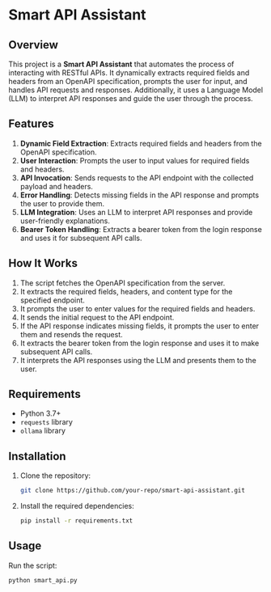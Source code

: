 # Smart API Assistant

## Overview
This project is a **Smart API Assistant** that automates the process of interacting with RESTful APIs. It dynamically extracts required fields and headers from an OpenAPI specification, prompts the user for input, and handles API requests and responses. Additionally, it uses a Language Model (LLM) to interpret API responses and guide the user through the process.

## Features
1. **Dynamic Field Extraction**: Extracts required fields and headers from the OpenAPI specification.
2. **User Interaction**: Prompts the user to input values for required fields and headers.
3. **API Invocation**: Sends requests to the API endpoint with the collected payload and headers.
4. **Error Handling**: Detects missing fields in the API response and prompts the user to provide them.
5. **LLM Integration**: Uses an LLM to interpret API responses and provide user-friendly explanations.
6. **Bearer Token Handling**: Extracts a bearer token from the login response and uses it for subsequent API calls.

## How It Works
1. The script fetches the OpenAPI specification from the server.
2. It extracts the required fields, headers, and content type for the specified endpoint.
3. It prompts the user to enter values for the required fields and headers.
4. It sends the initial request to the API endpoint.
5. If the API response indicates missing fields, it prompts the user to enter them and resends the request.
6. It extracts the bearer token from the login response and uses it to make subsequent API calls.
7. It interprets the API responses using the LLM and presents them to the user.

## Requirements
- Python 3.7+
- `requests` library
- `ollama` library

## Installation
1. Clone the repository:
   ```bash
   git clone https://github.com/your-repo/smart-api-assistant.git
   ```
2. Install the required dependencies:
   ```bash
   pip install -r requirements.txt
   ```

## Usage
Run the script:
```bash
python smart_api.py
```

